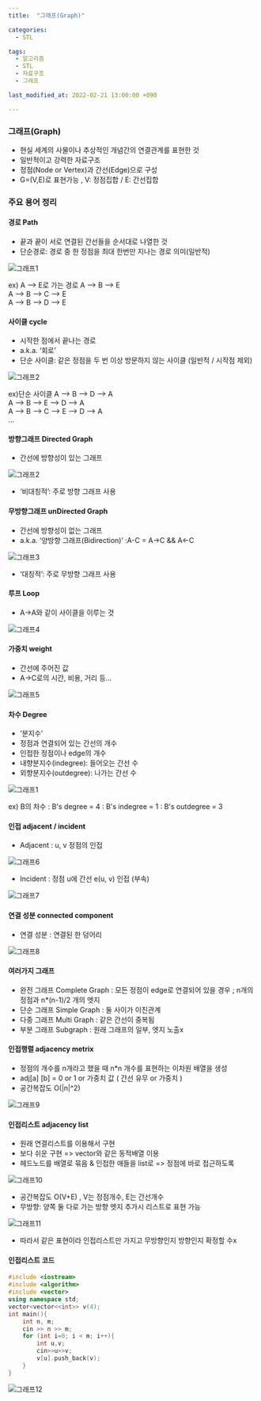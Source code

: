 ```yaml
---
title:  "그래프(Graph)"

categories:
  - STL

tags:
  - 알고리즘
  - STL
  - 자료구조
  - 그래프

last_modified_at: 2022-02-21 13:00:00 +090

---
```


### 그래프(Graph)

- 현실 세계의 사물이나 추상적인 개념간의 연결관계를 표현한 것
- 일반적이고 강력한 자료구조
- 정점(Node or Vertex)과 간선(Edge)으로 구성
- G=(V,E)로 표현가능 , V: 정점집합 / E: 간선집합

### 주요 용어 정리

#### 경로 Path

- 끝과 끝이 서로 연결된 간선들을 순서대로 나열한 것
- 단순경로: 경로 중 한 정점을 최대 한번만 지나는 경로 의미(일반적)

![그래프1](/images/2022-02-21-Graph/그래프1.PNG)

ex) A --> E로 가는 경로
      A --> B --> E   
      A --> B --> C --> E   
      A --> B --> D --> E

#### 사이클 cycle

- 시작한 점에서 끝나는 경로
- a.k.a. ‘회로’
- 단순 사이클: 같은 정점을 두 번 이상 방문하지 않는 사이클 (일반적 / 시작점 제외)

![그래프2](/images/2022-02-21-Graph/그래프2.PNG)

ex)단순 사이클
     A --> B --> D --> A   
	 A --> B --> E --> D --> A   
     A --> B --> C --> E --> D --> A   
     ... 

#### 방향그래프 Directed Graph

- 간선에 방향성이 있는 그래프

![그래프2](/images/2022-02-21-Graph/그래프2.PNG)

- ‘비대칭적’: 주로 방향 그래프 사용

#### 무방향그래프 unDirected Graph

- 간선에 방향성이 없는 그래프
- a.k.a. ‘양방향 그래프(Bidirection)’
   :A-C = A->C && A<-C

![그래프3](/images/2022-02-21-Graph/그래프3.PNG)

- ‘대칭적’: 주로 무방향 그래프 사용

#### 루프 Loop

- A->A와 같이 사이클을 이루는 것

![그래프4](/images/2022-02-21-Graph/그래프4.PNG)

#### 가중치 weight

- 간선에 주어진 값
- A->C로의 시간, 비용, 거리 등…

![그래프5](/images/2022-02-21-Graph/그래프5.PNG)

#### 차수 Degree

- ‘분지수’
- 정점과 연결되어 있는 간선의 개수
- 인접한 정점이나 edge의 개수
- 내향분지수(indegree): 들어오는 간선 수
- 외향분지수(outdegree): 나가는 간선 수

![그래프1](/images/2022-02-21-Graph/그래프1.PNG)

ex) B의 차수
      : B's degree = 4
      : B's indegree = 1
      : B's outdegree = 3



#### 인접 adjacent / incident

- Adjacent
   : u, v 정점의 인접

![그래프6](/images/2022-02-21-Graph/그래프6.PNG)

- Incident
   : 정점 u에 간선 e(u, v) 인접 (부속)

![그래프7](/images/2022-02-21-Graph/그래프7.PNG)

#### 연결 성분 connected component

- 연결 성분
   : 연결된 한 덩어리

![그래프8](/images/2022-02-21-Graph/그래프8.PNG)

#### 여러가지 그래프

- 완전 그래프 Complete Graph
   : 모든 정점이 edge로 연결되어 있을 경우
   ; n개의 정점과 n*(n-1)/2 개의 엣지
- 단순 그래프 Simple Graph
   : 둘 사이가 이진관계
- 다중 그래프 Multi Graph
   : 같은 간선이 중복됨
- 부분 그래프 Subgraph
   : 원래 그래프의 일부, 엣지 노출x

#### 인접행렬 adjacency metrix

- 정점의 개수를 n개라고 했을 때
   n*n 개수를 표현하는 이차원 배열을 생성
- adj[a] [b] = 0 or 1 or 가중치 값 ( 간선 유무 or 가중치 )
- 공간복잡도 O(|n|^2)

![그래프9](/images/2022-02-21-Graph/그래프9.PNG)

#### 인접리스트 adjacency list

- 원래 연결리스트를 이용해서 구현
- 보다 쉬운 구현 => vector와 같은 동적배열 이용
- 헤드노드를 배열로 묶음 & 인접한 애들을 list로
   => 정점에 바로 접근하도록

![그래프10](/images/2022-02-21-Graph/그래프10.PNG)

- 공간복잡도 O(V+E) , V는 정점개수, E는 간선개수
- 무방향: 양쪽 둘 다로 가는 방향 엣지 추가시 리스트로 표현 가능

![그래프11](/images/2022-02-21-Graph/그래프11.PNG)

- 따라서 같은 표현이라 인접리스트만 가지고 무방향인지 방향인지 확정할 수x

#### 인접리스트 코드

```c++
#include <iostream>
#include <algorithm>
#include <vector>
using namespace std;
vector<vector<<int>> v(4);
int main(){
	int n, m;
	cin >> n >> m;
	for (int i=0; i < m; i++){
		int u,v;
		cin>>u>>v;
		v[u].push_back(v);
	}
}
```

![그래프12](/images/2022-02-21-Graph/그래프12.PNG)